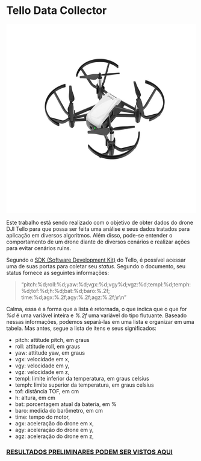 # Tello Data Collector

<img src="img/tello.png" style="height:500px">

Este trabalho está sendo realizado com o objetivo de obter dados do drone DJI Tello para que possa ser feita uma análise e seus dados tratados para aplicação em diversos algoritmos. Além disso, pode-se entender o comportamento de um drone diante de diversos cenários e realizar ações para evitar cenários ruins.

Segundo o [SDK (Software Development Kit)](https://terra-1-g.djicdn.com/2d4dce68897a46b19fc717f3576b7c6a/Tello%20%E7%BC%96%E7%A8%8B%E7%9B%B8%E5%85%B3/For%20Tello/Tello%20SDK%20Documentation%20EN_1.3_1122.pdf) do Tello, é possível acessar uma de suas portas para coletar seu *status*. Segundo o documento, seu status fornece as seguintes informações:

> “pitch:%d;roll:%d;yaw:%d;vgx:%d;vgy%d;vgz:%d;templ:%d;temph:%d;tof:%d;h:%d;bat:%d;baro:%.2f; time:%d;agx:%.2f;agy:%.2f;agz:%.2f;\r\n”

Calma, essa é a forma que a lista é retornada, o que indica que o que for *%d* é uma variável inteira e *%.2f* uma variável do tipo flutuante. Baseado nessas informações, podemos separá-las em uma lista e organizar em uma tabela. Mas antes, segue a lista de itens e seus significados:

* pitch: attitude pitch, em graus
* roll: attitude roll, em graus
* yaw: attitude yaw, em graus
* vgx: velocidade em x, 
* vgy: velocidade em y,
* vgz: velocidade em z,
* templ: limite inferior da temperatura, em graus celsius
* temph: limite superior da temperatura, em graus celsius
* tof: distância TOF, em cm
* h: altura, em cm
* bat: porcentagem atual da bateria,  em %
* baro: medida do barômetro, em cm
* time: tempo do motor,
* agx: aceleração do drone em x,
* agy: aceleração do drone em y,
* agz: aceleração do drone em z,

### [RESULTADOS PRELIMINARES PODEM SER VISTOS AQUI](TelloDataAnalysis.ipynb)
